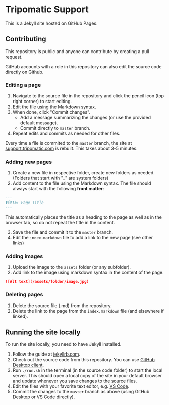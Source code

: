 # Tripomatic Support

This is a Jekyll site hosted on GitHub Pages.

## Contributing

This repository is public and anyone can contribute by creating a pull request.

GitHub accounts with a role in this repository can also edit the source code directly on Github. 

### Editing a page

1. Navigate to the source file in the repository and click the pencil icon (top right corner) to start editing.
2. Edit the file using the Markdown syntax.
3. When done, click "Commit changes".
    - Add a message summarizing the changes (or use the provided default message).
    - Commit directly to `master` branch.
4. Repeat edits and commits as needed for other files.

Every time a file is commited to the `master` branch, the site at [support.tripomatic.com](https://support.tripomatic.com) is rebuilt. This takes about 3-5 minutes.

### Adding new pages

1. Create a new file in respective folder, create new folders as needed. (Folders that start with "_" are system folders)
2. Add content to the file using the Markdown syntax. The file should always start with the following **front matter**:

```markdown
---
title: Page Title
---
```
This automatically places the title as a heading to the page as well as in the browser tab, so do not repeat the title in the content.

3. Save the file and commit it to the `master` branch.
4. Edit the `index.markdown` file to add a link to the new page (see other links)

### Adding images

1. Upload the image to the `assets` folder (or any subfolder).
2. Add link to the image using markdown syntax in the content of the page.

```markdown
![Alt text](/assets/folder/image.jpg)
```

### Deleting pages

1. Delete the source file (.md) from the repository.
2. Delete the link to the page from the `index.markdown` file (and elsewhere if linked).

## Running the site locally

To run the site locally, you need to have Jekyll installed. 
1. Follow the guide at [jekyllrb.com](https://jekyllrb.com/docs/installation/).
2. Check out the source code from this repository. You can use [GitHub Desktop client](https://desktop.github.com).
3. Run `./run.sh` in the terminal (in the source code folder) to start the local server. This should open a local copy of the site in your default browser and update whenever you save changes to the source files.
4. Edit the files with your favorite text editor, e.g. [VS Code](https://code.visualstudio.com).
5. Commit the changes to the `master` branch as above (using GitHub Desktop or VS Code directly).
